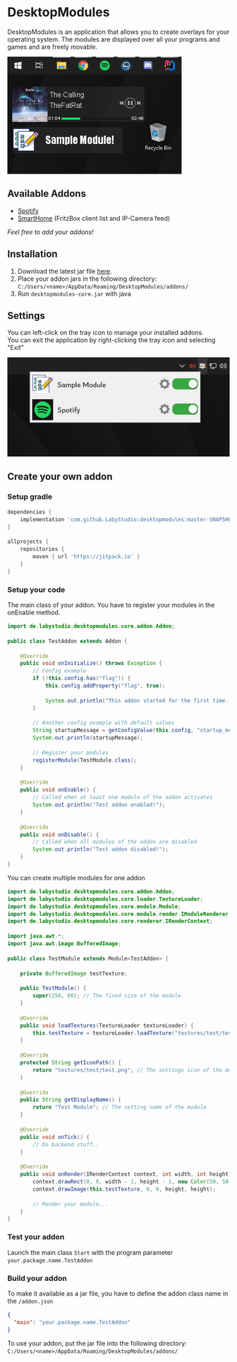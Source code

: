 # DesktopModules
DesktopModules is an application that allows you to create overlays for your operating system.
The modules are displayed over all your programs and games and are freely movable.

![preview](.github/assets/preview.png)

## Available Addons
- [Spotify](https://github.com/LabyStudio/spotify-addon)
- [SmartHome](https://github.com/LabyStudio/smarthome-addon) (FritzBox client list and IP-Camera feed)

*Feel free to add your addons!*

## Installation
1. Download the latest jar file [here](https://github.com/LabyStudio/desktopmodules/releases/).
2. Place your addon jars in the following directory: ``C:/Users/<name>/AppData/Roaming/DesktopModules/addons/``
3. Run ``desktopmodules-core.jar`` with java

## Settings
You can left-click on the tray icon to manage your installed addons.<br>
You can exit the application by right-clicking the tray icon and selecting "Exit"

![settings](.github/assets/settings.png)

## Create your own addon
### Setup gradle

```groovy
dependencies {
    implementation 'com.github.LabyStudio:desktopmodules:master-SNAPSHOT'
}

allprojects {
    repositories {
        maven { url 'https://jitpack.io' }
    }
}
```

### Setup your code

The main class of your addon. You have to register your modules in the onEnable method.
```java
import de.labystudio.desktopmodules.core.addon.Addon;

public class TestAddon extends Addon {

    @Override
    public void onInitialize() throws Exception {
        // Config example
        if (!this.config.has("flag")) {
            this.config.addProperty("flag", true);

            System.out.println("This addon started for the first time. My config can remember that!");
        }

        // Another config example with default values
        String startupMessage = getConfigValue(this.config, "startup_message", "Hello World!");
        System.out.println(startupMessage);
        
        // Register your modules
        registerModule(TestModule.class);
    }

    @Override
    public void onEnable() {
        // Called when at least one module of the addon activates
        System.out.println("Test addon enabled!");
    }

    @Override
    public void onDisable() {
        // Called when all modules of the addon are disabled
        System.out.println("Test addon disabled!");
    }
}
```

You can create multiple modules for one addon

```java
import de.labystudio.desktopmodules.core.addon.Addon;
import de.labystudio.desktopmodules.core.loader.TextureLoader;
import de.labystudio.desktopmodules.core.module.Module;
import de.labystudio.desktopmodules.core.module.render.IModuleRenderer;
import de.labystudio.desktopmodules.core.renderer.IRenderContext;

import java.awt.*;
import java.awt.image.BufferedImage;

public class TestModule extends Module<TestAddon> {

    private BufferedImage testTexture;

    public TestModule() {
        super(250, 60); // The fixed size of the module
    }

    @Override
    public void loadTextures(TextureLoader textureLoader) {
        this.testTexture = textureLoader.loadTexture("textures/test/test.png"); // Load a texture
    }

    @Override
    protected String getIconPath() {
        return "textures/test/test.png"; // The settings icon of the module
    }

    @Override
    public String getDisplayName() {
        return "Test Module"; // The setting name of the module
    }

    @Override
    public void onTick() {
        // Do backend stuff..
    }

    @Override
    public void onRender(IRenderContext context, int width, int height) {
        context.drawRect(0, 0, width - 1, height - 1, new Color(50, 50, 50, 130));
        context.drawImage(this.testTexture, 0, 0, height, height);

        // Render your module...
    }
}
```

### Test your addon
Launch the main class ``Start`` with the program parameter ``your.package.name.TestAddon``

### Build your addon
To make it available as a jar file, you have to define the addon class name in the ``/addon.json``
```json
{
  "main": "your.package.name.TestAddon"
}
```

To use your addon, put the jar file into the following directory: ``C:/Users/<name>/AppData/Roaming/DesktopModules/addons/``
